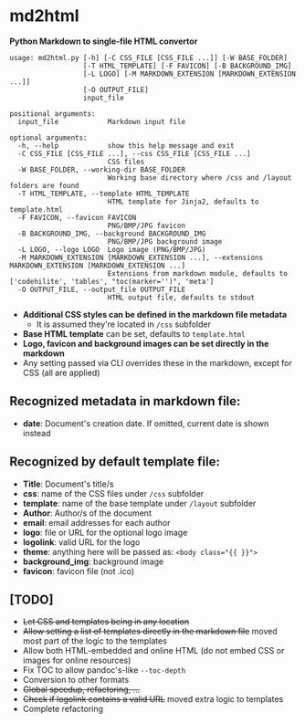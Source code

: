 # md2html
**Python Markdown to single-file HTML convertor**

```
usage: md2html.py [-h] [-C CSS_FILE [CSS_FILE ...]] [-W BASE_FOLDER]
                  [-T HTML_TEMPLATE] [-F FAVICON] [-B BACKGROUND_IMG]
                  [-L LOGO] [-M MARKDOWN_EXTENSION [MARKDOWN_EXTENSION ...]]
                  [-O OUTPUT_FILE]
                  input_file

positional arguments:
  input_file            Markdown input file

optional arguments:
  -h, --help            show this help message and exit
  -C CSS_FILE [CSS_FILE ...], --css CSS_FILE [CSS_FILE ...]
                        CSS files
  -W BASE_FOLDER, --working-dir BASE_FOLDER
                        Working base directory where /css and /layout folders are found
  -T HTML_TEMPLATE, --template HTML_TEMPLATE
                        HTML template for Jinja2, defaults to template.html
  -F FAVICON, --favicon FAVICON
                        PNG/BMP/JPG favicon
  -B BACKGROUND_IMG, --background BACKGROUND_IMG
                        PNG/BMP/JPG background image
  -L LOGO, --logo LOGO  Logo image (PNG/BMP/JPG)
  -M MARKDOWN_EXTENSION [MARKDOWN_EXTENSION ...], --extensions MARKDOWN_EXTENSION [MARKDOWN_EXTENSION ...]
                        Extensions from markdown module, defaults to ['codehilite', 'tables', "toc(marker='')", 'meta']
  -O OUTPUT_FILE, --output_file OUTPUT_FILE
                        HTML output file, defaults to stdout

```

- **Additional CSS styles can be defined in the markdown file metadata**
    - It is assumed they're located in `/css` subfolder
- **Base HTML template** can be set, defaults to `template.html`
- **Logo, favicon and background images can be set directly in the markdown**
- Any setting passed via CLI overrides these in the markdown, except for CSS (all are applied)

## Recognized metadata in markdown file:

- **date**: Document's creation date. If omitted, current date is shown instead

## Recognized by default template file:

- **Title**: Document's title/s
- **css**: name of the CSS files under `/css` subfolder
- **template**: name of the base template under `/layout` subfolder
- **Author**: Author/s of the document
- **email**: email addresses for each author
- **logo**: file or URL for the optional logo image
- **logolink**: valid URL for the logo
- **theme**: anything here will be passed as: `<body class="{{ }}">`
- **background_img**: background image
- **favicon**: favicon file (not .ico)

## [TODO]

* ~~Let CSS and templates being in any location~~
* ~~Allow setting a list of templates directly in the markdown file~~ moved most part of the logic to the templates
* Allow both HTML-embedded and online HTML (do not embed CSS or images for online resources)
* Fix TOC to allow pandoc's-like `--toc-depth`
* Conversion to other formats
* ~~Global speedup, refactoring, ...~~
* ~~Check if logolink contains a valid URL~~ moved extra logic to templates
* Complete refactoring
